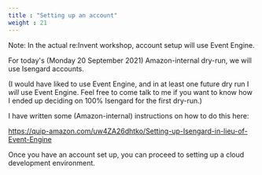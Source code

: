 ```yaml
---
title : "Setting up an account"
weight : 21
---
```


Note: In the actual re:Invent workshop, account setup will use Event Engine.

For today's (Monday 20 September 2021) Amazon-internal dry-run, we will use
Isengard accounts.

(I would have liked to use Event Engine, and in at least one future dry run I
*will* use Event Engine. Feel free to come talk to me if you want to know how I
ended up deciding on 100% Isengard for the first dry-run.)

I have written some (Amazon-internal) instructions on how to do this here:

https://quip-amazon.com/uw4ZA26dhtko/Setting-up-Isengard-in-lieu-of-Event-Engine

Once you have an account set up, you can proceed to setting up a cloud
development environment.
